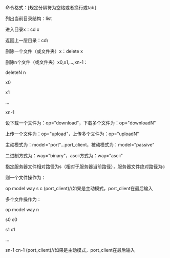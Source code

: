 命令格式：[规定分隔符为空格或者换行或tab]

列出当前目录结构：list

进入目录x：cd x

返回上一层目录：cd\

删除一个文件（或文件夹）x：delete x

删除n个文件（或文件夹）x0,x1,...,xn-1：

deleteN n

x0

x1

... 

xn-1

设下载一个文件为：op="download"，下载多个文件为：op="downloadN"

上传一个文件为：op="upload"，上传多个文件为：op="uploadN"

主动模式为：model="port"...port_client，被动模式为：model="passive"

二进制方式为：way="binary"，ascii方式为：way="ascii"

指定服务器文件相对路径为s（相对于服务器当前路径），服务器文件绝对路径为c

则一个文件操作为：

op model way s c (port_client)//如果是主动模式，port_client在最后输入

多个文件操作为：

op model way n

s0 c0

s1 c1

...

sn-1 cn-1
(port_client)//如果是主动模式，port_client在最后输入
